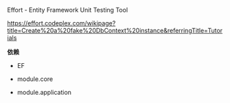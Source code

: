 ﻿
Effort - Entity Framework Unit Testing Tool

https://effort.codeplex.com/wikipage?title=Create%20a%20fake%20DbContext%20instance&referringTitle=Tutorials

**依赖**

- EF

- module.core

- module.application


